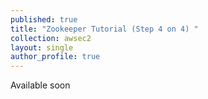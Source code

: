 ```yaml
---
published: true
title: "Zookeeper Tutorial (Step 4 on 4) "
collection: awsec2
layout: single
author_profile: true
---
```


Available soon

